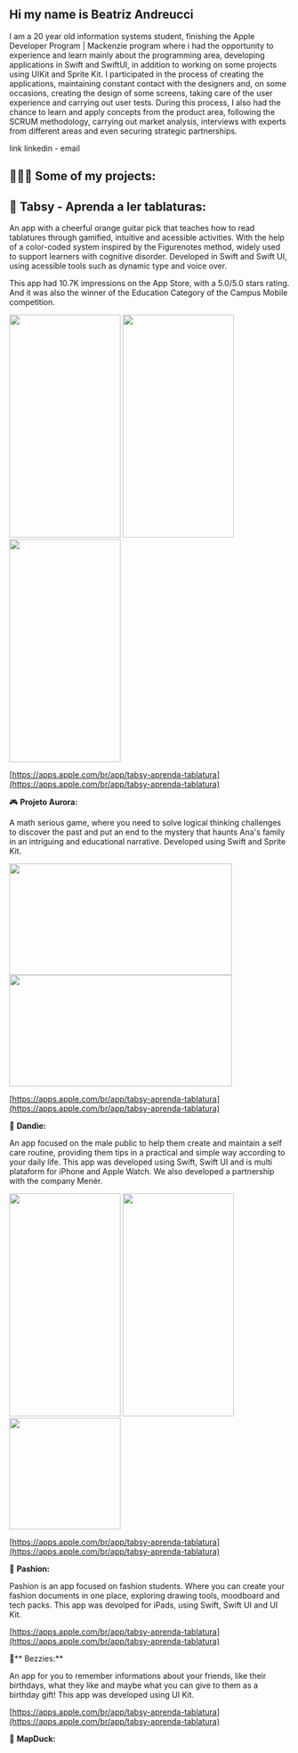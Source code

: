 ## Hi my name is Beatriz Andreucci 


I am a 20 year old information systems student, finishing the Apple Developer Program | Mackenzie program where i had the opportunity to experience and learn mainly about the programming area, developing applications in Swift and SwiftUI, in addition to working on some projects using UIKit and Sprite Kit. I participated in the process of creating the applications, maintaining constant contact with the designers and, on some occasions, creating the design of some screens, taking care of the user experience and carrying out user tests.
During this process, I also had the chance to learn and apply concepts from the product area, following the SCRUM methodology, carrying out market analysis, interviews with experts from different areas and even securing strategic partnerships.

link linkedin - email

## 👩🏻‍💻 Some of my projects:

## 🎸 **Tabsy - Aprenda a ler tablaturas:**

An app with a cheerful orange guitar pick that teaches how to read tablatures through gamified, intuitive and acessible activities. With the help of a color-coded system inspired by the Figurenotes method, widely used to support learners with cognitive disorder. Developed in Swift and Swift UI, using acessible tools such as dynamic type and voice over.

This app had 10.7K impressions on the App Store, with a 5.0/5.0 stars rating. And it was also the winner of the Education Category of the Campus Mobile competition.

<img src="https://github.com/user-attachments/assets/2318170b-b68c-48e0-82b8-6b4331bef4c1" width="200" height="400">
<img src="https://github.com/user-attachments/assets/44a55179-3df1-452e-8177-1139fd0c4995" width="200" height="400">
<img src="https://github.com/user-attachments/assets/09bb8b7e-e500-4a72-b8f8-192ce920f7c0" width="200" height="400">


[https://apps.apple.com/br/app/tabsy-aprenda-tablatura](https://apps.apple.com/br/app/tabsy-aprenda-tablatura)

🎮 **Projeto Aurora:**

A math serious game, where you need to solve logical thinking challenges to discover the past and put an end to the mystery that haunts Ana's family in an intriguing and educational narrative. Developed using Swift and Sprite Kit.

<img src="https://github.com/user-attachments/assets/649a209f-e37d-4ac9-b579-1bb844f6e1e6" width="400" height="200">
<img src="https://github.com/user-attachments/assets/d81c513d-9c88-4a88-beef-934e055d88ae" width="400" height="200">




[https://apps.apple.com/br/app/tabsy-aprenda-tablatura](https://apps.apple.com/br/app/tabsy-aprenda-tablatura)

🎩 **Dandie:**

An app focused on the male public to help them create and maintain a self care routine, providing them tips in a practical and simple way according to your daily life. This app was developed using Swift, Swift UI and is multi plataform for iPhone and Apple Watch. We also developed a partnership with the company Menér.


<img src="https://github.com/user-attachments/assets/df8d1f66-714a-44bb-82e3-7a80ab71cf1c" width="200" height="400">
<img src="https://github.com/user-attachments/assets/8295565e-fe55-4b7b-b5f9-a322a16dedde" width="200" height="400">
<img src="https://github.com/user-attachments/assets/f83ea595-dad8-46b1-8954-bb995f5086c9" width="200" height="200">


[https://apps.apple.com/br/app/tabsy-aprenda-tablatura](https://apps.apple.com/br/app/tabsy-aprenda-tablatura)

👗 **Pashion:**

Pashion is an app focused on fashion students. Where you can create your fashion documents in one place, exploring drawing tools, moodboard and tech packs.
This app was devolped for iPads, using Swift, Swift UI and UI Kit.

[https://apps.apple.com/br/app/tabsy-aprenda-tablatura](https://apps.apple.com/br/app/tabsy-aprenda-tablatura)
  
🐝** Bezzies:**

An app for you to remember informations about your friends, like their birthdays, what they like and maybe what you can give to them as a birthday gift!
This app was developed using UI Kit.

[https://apps.apple.com/br/app/tabsy-aprenda-tablatura](https://apps.apple.com/br/app/tabsy-aprenda-tablatura)

🐥 **MapDuck:**



